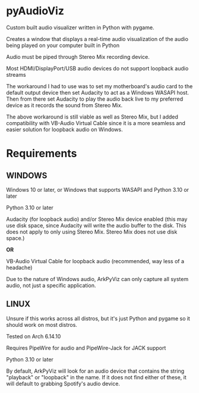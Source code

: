 # pyAudioViz
Custom built audio visualizer written in Python with pygame.

Creates a window that displays a real-time audio visualization of the audio being played on your computer built in Python

Audio must be piped through Stereo Mix recording device.

Most HDMI/DisplayPort/USB audio devices do not support loopback audio streams

The workaround I had to use was to set my motherboard's audio card to the default output device then set Audacity to 
act as a Windows WASAPI host. Then from there set Audacity to play the audio back live to my preferred device as it
records the sound from Stereo Mix.

The above workaround is still viable as well as Stereo Mix, but I added compatibility with VB-Audio Virtual Cable since
it is a more seamless and easier solution for loopback audio on Windows.

# Requirements
**WINDOWS**
---
Windows 10 or later, or Windows that supports WASAPI and Python 3.10 or later

Python 3.10 or later

Audacity (for loopback audio) and/or Stereo Mix device enabled (this may use disk space, since Audacity will write the
audio buffer to the disk. This does not apply to only using Stereo Mix. Stereo Mix does not use disk space.)

**OR**

VB-Audio Virtual Cable for loopback audio (recommended, way less of a headache)

Due to the nature of Windows audio, ArkPyViz can only capture all system audio, not just a specific application.

**LINUX**
---
Unsure if this works across all distros, but it's just Python and pygame so it should work on most
distros.

Tested on Arch 6.14.10

Requires PipeWire for audio and PipeWire-Jack for JACK support

Python 3.10 or later

By default, ArkPyViz will look for an audio device that contains the string "playback" or "loopback" in the name.
If it does not find either of these, it will default to grabbing Spotify's audio device.